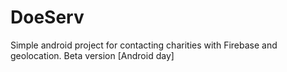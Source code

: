 # DoeServ
 Simple android project for contacting charities with Firebase and geolocation. Beta version [Android day]
